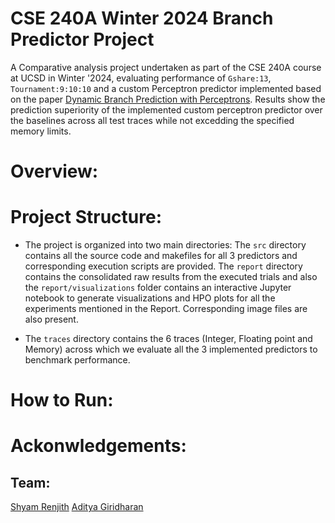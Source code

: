 # CSE 240A Winter 2024 Branch Predictor Project

A Comparative analysis project undertaken as part of the CSE 240A course at UCSD in Winter '2024, evaluating performance of ``Gshare:13``, ``Tournament:9:10:10`` and a custom Perceptron predictor implemented based on the paper [Dynamic Branch Prediction with Perceptrons](https://www.cs.utexas.edu/~lin/papers/hpca01.pdf). Results show the prediction superiority of the implemented custom perceptron predictor over the baselines across all test traces while not excedding the specified memory limits. 

# Overview:

# Project Structure: 

* The project is organized into two main directories: The ``src`` directory contains all the source code and makefiles for all 3 predictors and corresponding execution scripts are provided. The ``report`` directory contains the consolidated raw results from the executed trials and also the ``report/visualizations`` folder contains an interactive Jupyter notebook to generate visualizations and HPO plots for all the experiments mentioned in the Report. Corresponding image files are also present. 

* The ``traces`` directory contains the 6 traces (Integer, Floating point and Memory) across which we evaluate all the 3 implemented predictors to benchmark performance. 

# How to Run:

# Ackonwledgements:

## Team: 

[Shyam Renjith](mailto:srenjith@ucsd.edu)
[Aditya Giridharan](mailto:agiridharan@ucsd.edu)